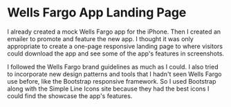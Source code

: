 # Wells Fargo App Landing Page

I already created a mock Wells Fargo app for the iPhone. Then I created an emailer to promote and feature the new app. I thought it was only appropriate to create a one-page responsive landing page to where visitors could download the app and see some of the app's features in screenshots.

I followed the Wells Fargo brand guidelines as much as I could. I also tried to incorporate new design patterns and tools that I hadn't seen Wells Fargo use before, like the Bootstrap responsive framework. So I used Bootstrap along with the Simple Line Icons site because they had the best icons I could find the showcase the app's features. 